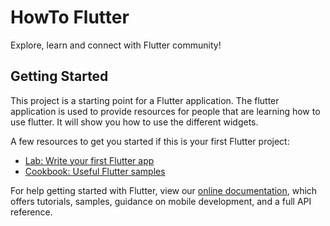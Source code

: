 # HowTo Flutter

Explore, learn and connect with Flutter community!

## Getting Started

This project is a starting point for a Flutter application. The flutter application is used to provide resources for people that are learning how to use flutter. It will show you how to use the different widgets.

A few resources to get you started if this is your first Flutter project:

- [Lab: Write your first Flutter app](https://flutter.dev/docs/get-started/codelab)
- [Cookbook: Useful Flutter samples](https://flutter.dev/docs/cookbook)

For help getting started with Flutter, view our 
[online documentation](https://flutter.dev/docs), which offers tutorials, 
samples, guidance on mobile development, and a full API reference.
